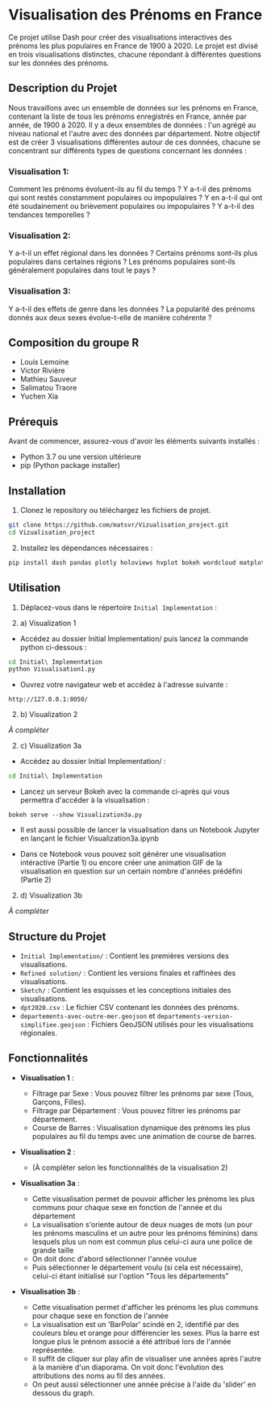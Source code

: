 # Visualisation des Prénoms en France

Ce projet utilise Dash pour créer des visualisations interactives des prénoms les plus populaires en France de 1900 à 2020. Le projet est divisé en trois visualisations distinctes, chacune répondant à différentes questions sur les données des prénoms.

## Description du Projet

Nous travaillons avec un ensemble de données sur les prénoms en France, contenant la liste de tous les prénoms enregistrés en France, année par année, de 1900 à 2020. Il y a deux ensembles de données : l'un agrégé au niveau national et l'autre avec des données par département. Notre objectif est de créer 3 visualisations différentes autour de ces données, chacune se concentrant sur différents types de questions concernant les données :

### Visualisation 1: 
Comment les prénoms évoluent-ils au fil du temps ? Y a-t-il des prénoms qui sont restés constamment populaires ou impopulaires ? Y en a-t-il qui ont été soudainement ou brièvement populaires ou impopulaires ? Y a-t-il des tendances temporelles ?

### Visualisation 2:
Y a-t-il un effet régional dans les données ? Certains prénoms sont-ils plus populaires dans certaines régions ? Les prénoms populaires sont-ils généralement populaires dans tout le pays ?

### Visualisation 3:
Y a-t-il des effets de genre dans les données ? La popularité des prénoms donnés aux deux sexes évolue-t-elle de manière cohérente ?

## Composition du groupe R

- Louis Lemoine
- Victor Rivière
- Mathieu Sauveur
- Salimatou Traore
- Yuchen Xia

## Prérequis

Avant de commencer, assurez-vous d'avoir les éléments suivants installés :

- Python 3.7 ou une version ultérieure
- pip (Python package installer)

## Installation

1. Clonez le repository ou téléchargez les fichiers de projet.

```bash
git clone https://github.com/matsvr/Vizualisation_project.git
cd Vizualisation_project
```

2. Installez les dépendances nécessaires :

```bash
pip install dash pandas plotly holoviews hvplot bokeh wordcloud matplotlib
```

## Utilisation

1. Déplacez-vous dans le répertoire `Initial Implementation` :

2. a) Visualization 1

- Accédez au dossier Initial Implementation/ puis lancez la commande python ci-dessous :
  
```bash
cd Initial\ Implementation
python Visualisation1.py
```

- Ouvrez votre navigateur web et accédez à l'adresse suivante :

```
http://127.0.0.1:8050/
```

2. b) Visualization 2

*À compléter*

2. c) Visualization 3a

- Accédez au dossier Initial Implementation/ :
  
```bash
cd Initial\ Implementation
```
- Lancez un serveur Bokeh avec la commande ci-après qui vous permettra d'accéder à la visualisation :

```
bokeh serve --show Visualization3a.py
```

- Il est aussi possible de lancer la visualisation dans un Notebook Jupyter en lançant le fichier Visualization3a.ipynb

- Dans ce Notebook vous pouvez soit générer une visualisation intéractive (Partie 1) ou encore créer une animation GIF de la visualisation en question sur un certain nombre d'années prédéfini (Partie 2) 

2. d) Visualization 3b

*À compléter*

## Structure du Projet

- `Initial Implementation/` : Contient les premières versions des visualisations.
- `Refined solution/` : Contient les versions finales et raffinées des visualisations.
- `Sketch/` : Contient les esquisses et les conceptions initiales des visualisations.
- `dpt2020.csv` : Le fichier CSV contenant les données des prénoms.
- `departements-avec-outre-mer.geojson` et `departements-version-simplifiee.geojson` : Fichiers GeoJSON utilisés pour les visualisations régionales.

## Fonctionnalités

- **Visualisation 1** : 
  - Filtrage par Sexe : Vous pouvez filtrer les prénoms par sexe (Tous, Garçons, Filles).
  - Filtrage par Département : Vous pouvez filtrer les prénoms par département.
  - Course de Barres : Visualisation dynamique des prénoms les plus populaires au fil du temps avec une animation de course de barres.
  
- **Visualisation 2** : 
  - (À compléter selon les fonctionnalités de la visualisation 2)
  
- **Visualisation 3a** :
  - Cette visualisation permet de pouvoir afficher les prénoms les plus communs pour chaque sexe en fonction de l'année et du département
  - La visualisation s'oriente autour de deux nuages de mots (un pour les prénoms masculins et un autre pour les prénoms féminins) dans lesquels plus un nom est commun plus celui-ci aura une police de grande taille
  - On doit donc d'abord sélectionner l'année voulue
  - Puis sélectionner le département voulu (si cela est nécessaire), celui-ci étant initialisé sur l'option "Tous les départements"

- **Visualisation 3b** :
  - Cette visualisation permet d'afficher les prénoms les plus communs pour chaque sexe en fonction de l'année
  - La visualisation est un 'BarPolar' scindé en 2, identifié par des couleurs bleu et orange pour différencier les sexes. Plus la barre est longue plus le prénom associé a été attribué lors de l'année représentée.
  - Il suffit de cliquer sur play afin de visualiser une années après l'autre à la manière d'un diaporama. On voit donc l'évolution des attributions des noms au fil des années.
  - On peut aussi sélectionner une année précise à l'aide du 'slider' en dessous du graph.

